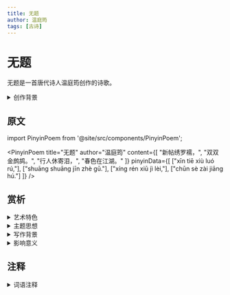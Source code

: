 ```yaml
---
title: 无题
author: 温庭筠
tags: [古诗]
---
```


# 无题

无题是一首唐代诗人温庭筠创作的诗歌。

<details>
<summary>创作背景</summary>

这首诗作于唐代，具体创作年代已不可考。

</details>

## 原文

import PinyinPoem from '@site/src/components/PinyinPoem';

<PinyinPoem 
  title="无题"
  author="温庭筠"
  content={[
    "新帖绣罗襦，",
    "双双金鹧鸪。",
    "行人休寄泪，",
    "春色在江湖。"
  ]}
  pinyinData={[
    ["xīn tiē xiù luó rú,"],
    ["shuāng shuāng jīn zhè gū."],
    ["xíng rén xiū jì lèi,"],
    ["chūn sè zài jiāng hú."]
  ]}
/>

## 赏析

<details>
<summary>艺术特色</summary>

1. **语言特点**
   - 语言清丽婉约
   - 意境优美
   - 韵律和谐

2. **表现手法**
   - 善用意象
   - 情景交融
   - 结构精巧

</details>

<details>
<summary>主题思想</summary>

1. **主题内容**
   - 抒发离愁别绪
   - 表达对美好生活的向往

2. **思想特色**
   - 含蓄委婉
   - 情感真挚

</details>

<details>
<summary>写作背景</summary>

这首诗创作于唐代，反映了诗人对生活的感悟和情感的表达。

</details>

<details>
<summary>影响意义</summary>

1. 艺术价值
   - 意境优美
   - 格律工整
   - 语言精炼

2. 历史价值
   - 反映时代特征
   - 展现文人情怀
   - 传承文化精神

</details>

## 注释

<details>
<summary>词语注释</summary>

- 新帖：新制作
- 绣罗襦：绣花的丝绸短衣
- 鹧鸪：一种鸟
- 江湖：指远方

</details> 